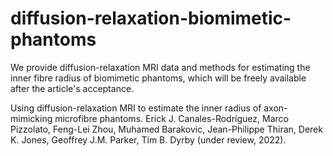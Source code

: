 # diffusion-relaxation-biomimetic-phantoms
We provide diffusion-relaxation MRI data and methods for estimating the inner fibre radius of biomimetic phantoms, which will be freely available after the article's acceptance.

Using diffusion-relaxation MRI to estimate the inner radius of axon-mimicking microfibre phantoms. Erick J. Canales-Rodríguez, Marco Pizzolato, Feng-Lei Zhou, Muhamed Barakovic, Jean-Philippe Thiran, Derek K. Jones, Geoffrey J.M. Parker, Tim B. Dyrby (under review, 2022).
